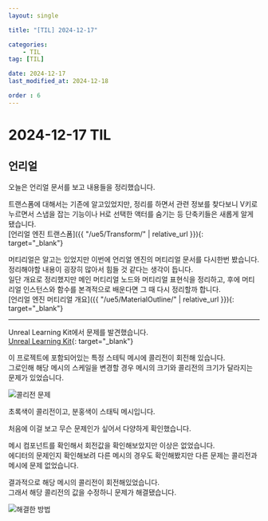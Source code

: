 ```yaml
---
layout: single

title: "[TIL] 2024-12-17"

categories:
    - TIL
tag: [TIL]

date: 2024-12-17
last_modified_at: 2024-12-18

order : 6
---
```


# 2024-12-17 TIL

## 언리얼

오늘은 언리얼 문서를 보고 내용들을 정리했습니다.

트랜스폼에 대해서는 기존에 알고있었지만, 정리를 하면서 관련 정보를 찾다보니 V키로 누르면서 스냅을 잡는 기능이나 H로 선택한 액터를 숨기는 등 단축키들은 새롭게 알게 됐습니다.  
[언리얼 엔진 트랜스폼]({{ "/ue5/Transform/" | relative_url }}){: target="_blank"}

머티리얼은 알고는 있었지만 이번에 언리얼 엔진의 머티리얼 문서를 다시한번 봤습니다.  
정리해야할 내용이 굉장히 많아서 힘들 것 같다는 생각이 듭니다.  
일단 개요로 정리했지만 메인 머티리얼 노드와 머티리얼 표현식을 정리하고, 후에 머티리얼 인스턴스와 함수를 본격적으로 배운다면 그 때 다시 정리할까 합니다.  
[언리얼 엔진 머티리얼 개요]({{ "/ue5/MaterialOutline/" | relative_url }}){: target="_blank"}

---

Unreal Learning Kit에서 문제를 발견했습니다.  
[Unreal Learning Kit](https://www.fab.com/ko/listings/1a2b1d97-bc88-4c3f-98b8-22369b5c3170){: target="_blank"}

이 프로젝트에 포함되어있는 특정 스테틱 메시에 콜리전이 회전해 있습니다.  
그로인해 해당 메시의 스케일을 변경할 경우 메시의 크기와 콜리전의 크기가 달라지는 문제가 있었습니다.

![콜리전 문제]({{site.url}}/images/TIL/2024-12-17-TIL_2024_12_17/Collision.PNG)

초록색이 콜리전이고, 분홍색이 스태틱 메시입니다.

처음에 이걸 보고 무슨 문제인가 싶어서 다양하게 확인했습니다.

메시 컴포넌트를 확인해서 회전값을 확인해보았지만 이상은 없었습니다.  
에디터의 문제인지 확인해보려 다른 메시의 경우도 확인해봤지만 다른 문제는 콜리전과 메시에 문제 없었습니다.

결과적으로 해당 메시의 콜리전이 회전해있었습니다.  
그래서 해당 콜리전의 값을 수정하니 문제가 해결됐습니다.

![해결한 방법]({{site.url}}/images/TIL/2024-12-17-TIL_2024_12_17/Solution.PNG)